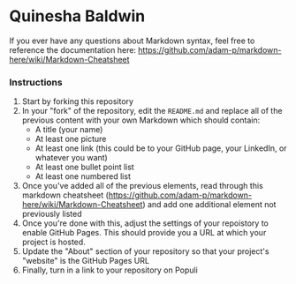 # Quinesha Baldwin



If you ever have any questions about Markdown syntax, feel free to reference the documentation here: https://github.com/adam-p/markdown-here/wiki/Markdown-Cheatsheet

### Instructions

1. Start by forking this repository
1. In your "fork" of the repository, edit the `README.md` and replace all of the previous content with your own Markdown which should contain:
    * A title (your name)
    * At least one picture
    * At least one link (this could be to your GitHub page, your LinkedIn, or whatever you want)
    * At least one bullet point list
    * At least one numbered list
1. Once you've added all of the previous elements, read through this markdown cheatsheet (https://github.com/adam-p/markdown-here/wiki/Markdown-Cheatsheet) and add one additional element not previously listed
1. Once you're done with this, adjust the settings of your repoistory to enable GitHub Pages. This should provide you a URL at which your project is hosted.
2. Update the "About" section of your repository so that your project's "website" is the GitHub Pages URL
3. Finally, turn in a link to your repository on Populi
